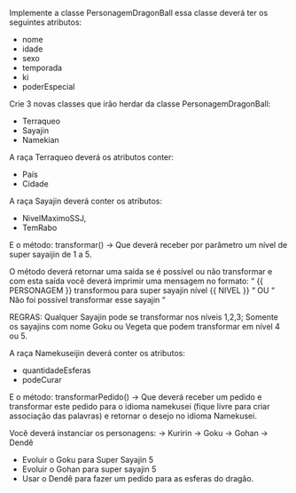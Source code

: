 Implemente a classe PersonagemDragonBall essa classe deverá ter os seguintes atributos:
- nome
- idade
- sexo
- temporada
- ki
- poderEspecial

Crie 3 novas classes que irão herdar da classe PersonagemDragonBall:
- Terraqueo
- Sayajin
- Namekian
 
A raça Terraqueo deverá os atributos conter:
- País
- Cidade	

A raça Sayajin deverá conter os atributos:
- NivelMaximoSSJ,
- TemRabo

E o método:
transformar() -> Que deverá receber por parâmetro um nível de super sayaijin de 1 a 5.

O método deverá retornar uma saída se é possível ou não transformar e com esta saída você deverá imprimir uma mensagem no formato:
“ {{ PERSONAGEM }} transformou para super sayajin nível {{ NIVEL }} “
OU
“ Não foi possível transformar esse sayajin “

REGRAS:
Qualquer Sayajin pode se transformar nos níveis 1,2,3;
Somente os sayajins com nome Goku ou Vegeta que podem transformar em nível 4 ou 5.
	
A raça Namekuseijin deverá conter os atributos:
- quantidadeEsferas
- podeCurar 

E o método:
transformarPedido() -> Que deverá receber um pedido e transformar este pedido para o idioma namekusei (fique livre para criar associação das palavras) e retornar o desejo no idioma Namekusei.
	
Você deverá instanciar os personagens:
-> Kuririn
-> Goku
-> Gohan
-> Dendê

- Evoluir o Goku para Super Sayajin 5
- Evoluir o Gohan para super sayajin 5
- Usar o Dendê para fazer um pedido para as esferas do dragão.
